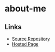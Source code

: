 # about-me

## Links

- [Source Repository](https://github.com/Rajshekar2641/about-me)
- [Hosted Page](https://rajshekar2641.github.io/about-me/)